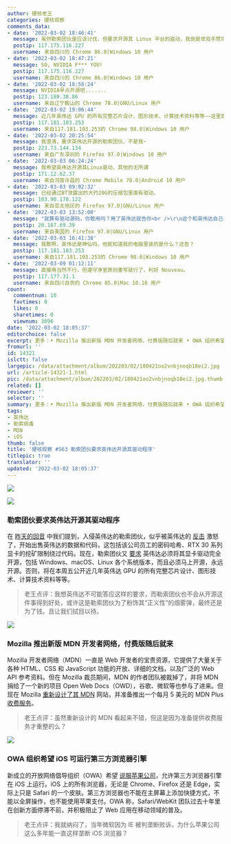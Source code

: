 ```yaml
---
author: 硬核老王
categories: 硬核观察
comments_data:
- date: '2022-03-02 18:46:41'
  message: 虽然勒索团伙是应该讨伐，但要求开源其 Linux 平台的驱动，我倒是举双手赞同。
  postip: 117.175.116.227
  username: 来自四川的 Chrome 86.0|Windows 10 用户
- date: '2022-03-02 18:47:21'
  message: SO, NVIDIA F*** YOU!
  postip: 117.175.116.227
  username: 来自四川的 Chrome 86.0|Windows 10 用户
- date: '2022-03-02 18:58:24'
  message: NVIDIA早点开源吧.......
  postip: 123.189.38.86
  username: 来自辽宁鞍山的 Chrome 78.0|GNU/Linux 用户
- date: '2022-03-02 19:06:44'
  message: 近几年英伟达 GPU 的所有完整芯片设计、图形技术、计算技术资料等等——这里面没驱动吗？
  postip: 117.181.103.253
  username: 来自117.181.103.253的 Chrome 98.0|Windows 10 用户
- date: '2022-03-02 20:25:54'
  message: 我澄清，要求英伟达开源的勒索团伙，不是我~
  postip: 223.73.144.134
  username: 来自广东深圳的 Firefox 97.0|Windows 10 用户
- date: '2022-03-03 06:24:24'
  message: 我希望英伟达开源其Linux驱动，其他的无所谓
  postip: 171.12.62.37
  username: 来自河南许昌的 Chrome Mobile 78.0|Android 10 用户
- date: '2022-03-03 09:02:32'
  message: 已经通过BT泄露出的大约20G的压缩包里面有驱动。
  postip: 103.90.178.122
  username: 来自亚太地区的 Firefox 97.0|GNU/Linux 用户
- date: '2022-03-03 13:52:00'
  message: "就算有驱动源码，你敢用吗？用了英伟达就告你<br />\r\n这个和英伟达自己开源的性质是不一样的"
  postip: 20.187.69.39
  username: 来自美国的 Firefox 97.0|GNU/Linux 用户
- date: '2022-03-03 16:41:38'
  message: 我敢啊，英伟达是神仙吗，他能知道我的电脑里装的是什么？还告？
  postip: 117.181.103.253
  username: 来自117.181.103.253的 Chrome 98.0|Windows 10 用户
- date: '2022-03-09 01:12:11'
  message: 直接用当然不行，但遵守净室原则重写就行了，利好 Nouveau。
  postip: 117.177.31.1
  username: 来自四川自贡的 Chrome 85.0|Mac 10.16 用户
count:
  commentnum: 10
  favtimes: 0
  likes: 0
  sharetimes: 0
  viewnum: 3696
date: '2022-03-02 18:05:37'
editorchoice: false
excerpt: 更多：• Mozilla 推出新版 MDN 开发者网络，付费版随后就来 • OWA 组织希望 iOS 可运行第三方浏览器引擎
fromurl: ''
id: 14321
islctt: false
largepic: /data/attachment/album/202203/02/180421oo2vnbjnoqb18ei2.jpg
url: /article-14321-1.html
pic: /data/attachment/album/202203/02/180421oo2vnbjnoqb18ei2.jpg.thumb.jpg
related: []
reviewer: ''
selector: ''
summary: 更多：• Mozilla 推出新版 MDN 开发者网络，付费版随后就来 • OWA 组织希望 iOS 可运行第三方浏览器引擎
tags:
- 英伟达
- 勒索病毒
- MDN
- iOS
thumb: false
title: '硬核观察 #563 勒索团伙要求英伟达开源其驱动程序'
titlepic: true
translator: ''
updated: '2022-03-02 18:05:37'
---
```


![](/data/attachment/album/202203/02/180421oo2vnbjnoqb18ei2.jpg)


![](/data/attachment/album/202203/02/180430krur84dy7m2fgod8.jpg)


### 勒索团伙要求英伟达开源其驱动程序


在 [昨天的回音](/article-14318-1.html) 中我们提到，入侵英伟达的勒索团伙，似乎被英伟达的 [反击](/article-14312-1.html) 激怒了，开始出售英伟达的数据和代码，这包括该公司员工的密码哈希、RTX 30 系列显卡的挖矿限制绕过代码。现在，勒索团伙又 [要求](https://voonze.com/those-responsible-for-the-cyber-attack-on-nvidia-demand-that-geforce-drivers-be-open-source/) 英伟达必须将其显卡驱动完全开源，包括 Windows、macOS、Linux 各个系统版本，而且必须马上开源，永远开源。否则，将在本周五公开近几年英伟达 GPU 的所有完整芯片设计、图形技术、计算技术资料等等。



> 
> 老王点评：我想英伟达不可能答应这样的要求，而勒索团伙也不会从开源这件事得到好处，或许这是勒索团伙为了粉饰其“正义性”的烟雾弹，最终还是为了钱。且让我们拭目以待。
> 
> 
> 


![](/data/attachment/album/202203/02/180446jm858emh77set1wt.jpg)


### Mozilla 推出新版 MDN 开发者网络，付费版随后就来


Mozilla 开发者网络（MDN）一直是 Web 开发者的宝贵资源，它提供了大量关于各种 HTML、CSS 和 JavaScript 功能的开放、详细的文档，以及广泛的 Web API 参考资料。但在 Mozilla 裁员期间，MDN 的作者团队被裁掉了，并将 MDN 捐给了一个新的项目 Open Web Docs（OWD），谷歌、微软等也参与了进来。但现在 Mozilla [重新设计了其 MDN](https://developer.mozilla.org/) 网站，并准备推出一个每月 5 美元的 MDN Plus [收费服务](https://hacks.mozilla.org/2022/03/a-new-year-a-new-mdn/)。



> 
> 老王点评：虽然重新设计的 MDN 看起来不错，但这是因为准备提供收费服务才重整的么？
> 
> 
> 


![](/data/attachment/album/202203/02/180503xji49az1x9vv4j5g.jpg)


### OWA 组织希望 iOS 可运行第三方浏览器引擎


新成立的开放网络倡导组织（OWA）希望 [说服苹果公司](https://open-web-advocacy.org/)，允许第三方浏览器引擎在 iOS 上运行。iOS 上的所有浏览器，无论是 Chrome、Firefox 还是 Edge，实际上只是 Safari 的一个皮肤。第三方浏览器也不能在主屏幕上添加快捷方式，不能以全屏操作，也不能使用苹果支付。OWA 称，Safari/WebKit 团队过去十年里在创新方面停滞不前，并积极阻止了 Web 应用在移动领域的普及。



> 
> 老王点评：我就纳闷了，当年微软因为 IE 被判垄断败诉，为什么苹果公司这么多年能一直这样垄断 iOS 浏览器？
> 
> 
>